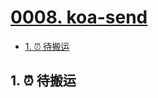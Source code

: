 # [0008. koa-send](https://github.com/Tdahuyou/TNotes.nodejs/tree/main/notes/0008.%20koa-send)

<!-- region:toc -->

- [1. ⏰ 待搬运](#1--待搬运)

<!-- endregion:toc -->

## 1. ⏰ 待搬运
